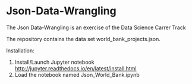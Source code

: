 # Json-Data-Wrangling
The Json Data-Wrangling is an exercise of the Data Science Carrer Track 

The repository contains the data set world_bank_projects.json.

Installation:
1. Install/Launch Jupyter notebook 
http://jupyter.readthedocs.io/en/latest/install.html 
2. Load the notebook named Json_World_Bank.ipynb
